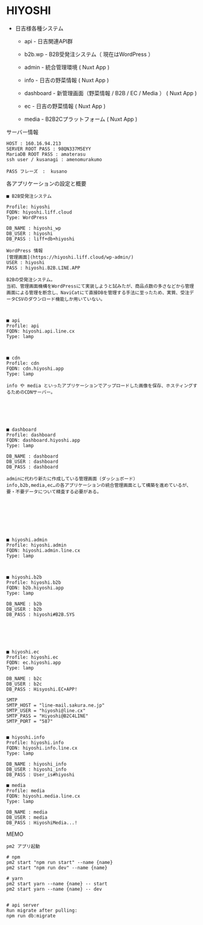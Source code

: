 # HIYOSHI

* 日吉様各種システム
    * api           - 日吉関連API群
    * b2b.wp       - B2B受発注システム（ 現在はWordPress ）
    * admin - 統合管理環境 ( Nuxt App )
    * info  - 日吉の野菜情報 ( Nuxt App )

    * dashboard     - 新管理画面（野菜情報 / B2B / EC / Media ） ( Nuxt App )
    * ec    - 日吉の野菜情報 ( Nuxt App )
    * media         - B2B2Cプラットフォーム ( Nuxt App )


サーバー情報
```
HOST : 160.16.94.213
SERVER ROOT PASS : 98QN337M5EYY
MariaDB ROOT PASS : amaterasu
ssh user / kusanagi : amenomurakumo

PASS フレーズ　:  kusano
```


各アプリケーションの設定と概要
```
■ B2B受発注システム

Profile: hiyoshi
FQDN: hiyoshi.liff.cloud
Type: WordPress

DB_NAME : hiyoshi_wp
DB_USER : hiyoshi
DB_PASS : liff+db+hiyoshi

WordPress 情報
[管理画面](https://hiyoshi.liff.cloud/wp-admin/)
USER : hiyoshi
PASS : hiyoshi.B2B.LINE.APP

B2Bの受発注システム。
当初、管理画面機構をWordPressにて実装しようと試みたが、商品点数の多さなどから管理画面による管理を断念し、NaviCatにて直接DBを管理する手法に至ったため、実質、受注データCSVのダウンロード機能しか用いていない。



■ api
Profile: api
FQDN: hiyoshi.api.line.cx
Type: lamp



■ cdn
Profile: cdn
FQDN: cdn.hiyoshi.app
Type: lamp

info や media といったアプリケーションでアップロードした画像を保存、ホスティングするためのCDNサーバー。






■ dashboard
Profile: dashboard
FQDN: dashboard.hiyoshi.app
Type: lamp

DB_NAME : dashboard
DB_USER : dashboard
DB_PASS : dashboard

adminに代わり新たに作成している管理画面（ダッシュボード）
info,b2b,media,ec…の各アプリケーションの統合管理画面として構築を進めているが、要・不要データについて精査する必要がある。








■ hiyoshi.admin
Profile: hiyoshi.admin
FQDN: hiyoshi.admin.line.cx
Type: lamp



■ hiyoshi.b2b
Profile: hiyoshi.b2b
FQDN: b2b.hiyoshi.app
Type: lamp

DB_NAME : b2b
DB_USER : b2b
DB_PASS : hiyoshi#B2B.SYS






■ hiyoshi.ec
Profile: hiyoshi.ec
FQDN: ec.hiyoshi.app
Type: lamp

DB_NAME : b2c
DB_USER : b2c
DB_PASS : Hisyoshi.EC+APP!

SMTP
SMTP_HOST = "line-mail.sakura.ne.jp"
SMTP_USER = "hiyoshi@line.cx"
SMTP_PASS = "Hiyoshi@B2C4LINE"
SMTP_PORT = "587"


■ hiyoshi.info
Profile: hiyoshi.info
FQDN: hiyoshi.info.line.cx
Type: lamp

DB_NAME : hiyoshi_info
DB_USER : hiyoshi_info
DB_PASS : User_is#hiyoshi

■ media
Profile: media
FQDN: hiyoshi.media.line.cx
Type: lamp

DB_NAME : media
DB_USER : media
DB_PASS : HiyoshiMedia...!
```







MEMO 
```
pm2 アプリ起動

# npm
pm2 start "npm run start" --name {name}
pm2 start "npm run dev" --name {name}

# yarn
pm2 start yarn --name {name} -- start
pm2 start yarn --name {name} -- dev


# api server
Run migrate after pulling:
npm run db:migrate
```


